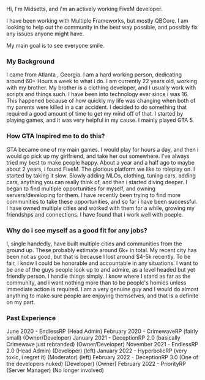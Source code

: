 Hi, I'm Midsetts, and i'm an actively working FiveM developer.

I have been working with Multiple Frameworks, but mostly QBCore. 
I am looking to help out the community in the best way possible, and possibly fix any issues anyone might have. 

My main goal is to see everyone smile.

### My Background

I came from Atlanta , Georgia. I am a hard working person, dedicating around 60+ Hours a week to what i do. I am currently 22 years old, working with my brother. My brother is a clothing developer, and I usually work with scripts and things such. I have been into technology ever since i was 16. This happened because of how quickly my life was changing when both of my parents were killed in a car accident. I decided to do something that required a good amount of time to get my mind off of that. I started by playing games, and it was very helpful in my cause. I mainly played GTA 5. 

### How GTA Inspired me to do this?

GTA became one of my main games. I would play for hours a day, and then i would go pick up my girlfriend, and take her out somewhere. I've always tried my best to make people happy. About a year and a half ago to maybe about 2 years, i found FiveM. The glorious platform we like to roleplay on. I started by taking it slow. Slowly adding MLOs, clothing, tuning cars, adding cars, anything you can really think of, and then i started diving deeper. I began to find multiple opportunities for myself, and owning servers/developing for them. I have recently been trying to find more communities to take these opportunities, and so far i have been successful. I have owned multiple cities and worked with them for a while, growing my friendshps and connections. I have found that i work well with poeple.

### Why do i see myself as a good fit for any jobs? 

I, single handedly, have built multiple cities and communities from the ground up. These probably estimate around 6k+ in total. My recent city has been not as good, but that is because I lost around $4-5k recently. To be fair, I know I could be honorable and accountable in any situations. I want to be one of the guys people look up to and admire, as a level headed but yet friendly person. I handle things simply. I know where I stand as far as the community, and i want nothing more than to be people's homies unless immediate action is required. I am a very genuine guy and I would do almost anything to make sure people are enjoying themselves, and that is a definite on my part. 

### Past Experience

June 2020 - EndlessRP (Head Admin)
February 2020 - CrimewaveRP (fairly small) (Owner/Developer)
January 2021 - DeceptionRP 2.0 (basically Crimewave just rebranded) (Owner/Developer)
November 2021 - EndlessRP 2.0 (Head Admin) (Developer) (left)
January 2022 - HyperbolicRP (very toxic, i regret it) (Moderator) (left)
February 2022 - DeceptionRP 3.0 (One of the developers nuked) (Developer) (Owner) 
February 2022 - PriorityRP (Server Manager) (No longer involved)
